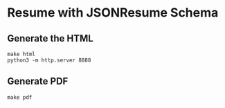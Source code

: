 # Resume with JSONResume Schema

## Generate the HTML
```shell
make html
python3 -m http.server 8888
```

## Generate PDF
```shell
make pdf
```